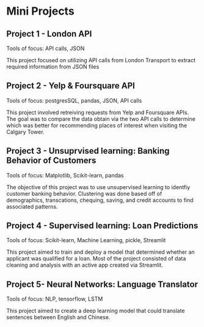 # Mini Projects

## Project 1 - London API
Tools of focus: API calls, JSON

This project focused on utilizing API calls from London Transport to extract required information from JSON files 

## Project 2 - Yelp & Foursquare API
Tools of focus: postgresSQL, pandas, JSON, API calls

This project involved retreiving requests from Yelp and Foursquare APIs. The goal was to compare the data obtain via the two API calls to determine which was better for recommending places of interest when visiting the Calgary Tower. 

## Project 3 - Unsuprvised learning: Banking Behavior of Customers
Tools of focus: Matplotlib, Scikit-learn, pandas

The objective of this project was to use unsupervised learning to identfiy customer banking behavior. Clustering was done based off of demographics, transcations, chequing, saving, and credit accounts to find associated patterns.

## Project 4 - Supervised learning: Loan Predictions
Tools of focus: Scikit-learn, Machine Learning, pickle, Streamlit

This project aimed to train and deploy a model that determined whether an applicant was qualified for a loan. Most of the project consisted of data cleaning and analysis with an active app created via Streamlit. 

## Project 5- Neural Networks: Language Translator
Tools of focus: NLP, tensorflow, LSTM

This project aimed to create a deep learning model that could translate sentences between English and Chinese.
 
